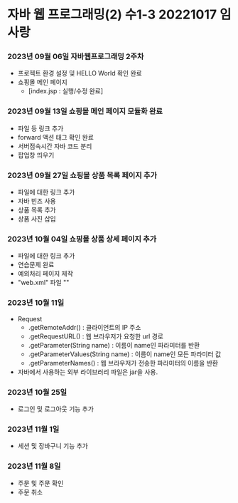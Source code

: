 # 자바 웹 프로그래밍(2) 수1-3 20221017 임사랑

### 2023년 09월 06일 자바웹프로그래밍 2주차
* 프로젝트 환경 설정 및 HELLO World 확인 완료
* 쇼핑몰 메인 페이지
    * [index.jsp : 실행/수정 완료]

### 2023년 09월 13일 쇼핑몰 메인 페이지 모듈화 완료
* 파일 등 링크 추가
* forward 액션 태그 확인 완료
* 서버접속시간 자바 코드 분리
* 팝업창 띄우기

### 2023년 09월 27일 쇼핑몰 상품 목록 페이지 추가
* 파일에 대한 링크 추가
* 자바 빈즈 사용
* 상품 목록 추가
* 상품 사진 삽입

### 2023년 10월 04일 쇼핑몰 상품 상세 페이지 추가
* 파일에 대한 링크 추가
* 연습문제 완료
* 예외처리 페이지 제작
* "web.xml" 파일 "<error-page>"

### 2023년 10월 11일 
* Request
    * .getRemoteAddr() : 클라이언트의 IP 주소
    * .getRequestURL() : 웹 브라우저가 요청한 url 경로
    * .getParameter(String name) : 이름이 name인 파라미터를 반환
    * .getParameterValues(String name) : 이름이 name인 모든 파라미터 값
    * .getParameterNames() : 웹 브라우저가 전송한 파라미터의 이름을 반환
* 자바에서 사용하는 외부 라이브러리 파일은 jar을 사용.
    
### 2023년 10월 25일
* 로그인 및 로그아웃 기능 추가

### 2023년 11월 1일
* 세션 및 장바구니 기능 추가

### 2023년 11월 8일
* 주문 및 주문 확인
* 주문 취소

    